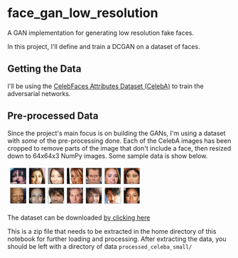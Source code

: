 # face_gan_low_resolution
A GAN implementation for generating low resolution fake faces.

In this project, I'll define and train a DCGAN on a dataset of faces.

## Getting the Data

I'll be using the [CelebFaces Attributes Dataset (CelebA)](http://mmlab.ie.cuhk.edu.hk/projects/CelebA.html) to train the adversarial networks.

## Pre-processed Data

Since the project's main focus is on building the GANs, I'm using a dataset with *some* of the pre-processing done. Each of the CelebA images has been cropped to remove parts of the image that don't include a face, then resized down to 64x64x3 NumPy images. Some sample data is show below.

<img src='assets/processed_face_data.png' width=60% />

The dataset can be downloaded [by clicking here](https://s3.amazonaws.com/video.udacity-data.com/topher/2018/November/5be7eb6f_processed-celeba-small/processed-celeba-small.zip)

This is a zip file that needs to be extracted in the home directory of this notebook for further loading and processing. After extracting the data, you should be left with a directory of data `processed_celeba_small/`